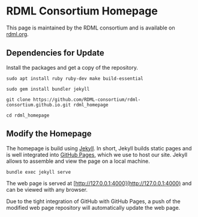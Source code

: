 # RDML Consortium Homepage
This page is maintained by the RDML consortium and is 
available on [rdml.org](https://rdml.org).

Dependencies for Update
-----------------------

Install the packages and get a copy of the repository.

`sudo apt install ruby ruby-dev make build-essential`

`sudo gem install bundler jekyll`

`git clone https://github.com/RDML-consortium/rdml-consortium.github.io.git rdml_homepage`

`cd rdml_homepage`

Modify the Homepage
-------------------

The homepage is build using [Jekyll](https://jekyllrb.com/). In short, Jekyll
builds static pages and is well integrated into [GitHub Pages](https://pages.github.com), 
which we use to host our site. Jekyll allows to assemble and view the page on 
a local machine.

`bundle exec jekyll serve`

The web page is served at [http://127.0.0.1:4000](http://127.0.0.1:4000) and
can be viewed with any browser.

Due to the tight integration of GitHub with GitHub Pages, a push of the modified
web page repository will automatically update the web page.

